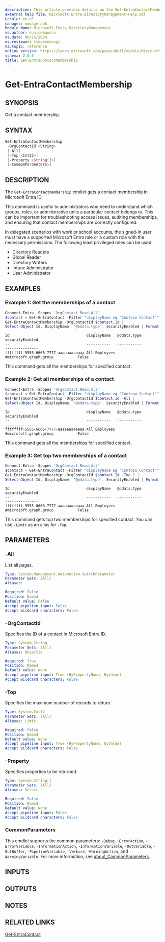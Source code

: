 ```yaml
---
description: This article provides details on the Get-EntraContactMembership command.
external help file: Microsoft.Entra.DirectoryManagement-Help.xml
Locale: en-US
manager: mwongerapk
Module Name: Microsoft.Entra.DirectoryManagement
ms.author: eunicewaweru
ms.date: 06/26/2024
ms.reviewer: stevemutungi
ms.topic: reference
online version: https://learn.microsoft.com/powershell/module/Microsoft.Entra/Get-EntraContactMembership
schema: 2.0.0
title: Get-EntraContactMembership
---
```


# Get-EntraContactMembership

## SYNOPSIS

Get a contact membership.

## SYNTAX

```powershell
Get-EntraContactMembership
 -OrgContactId <String>
 [-All]
 [-Top <Int32>]
 [-Property <String[]>]
 [<CommonParameters>]
```

## DESCRIPTION

The `Get-EntraContactMembership` cmdlet gets a contact membership in Microsoft Entra ID.

This command is useful to administrators who need to understand which groups, roles, or administrative units a particular contact belongs to. This can be important for troubleshooting access issues, auditing memberships, and ensuring that contact memberships are correctly configured.

In delegated scenarios with work or school accounts, the signed-in user must have a supported Microsoft Entra role or a custom role with the necessary permissions. The following least privileged roles can be used:

- Directory Readers
- Global Reader
- Directory Writers
- Intune Administrator
- User Administrator

## EXAMPLES

### Example 1: Get the memberships of a contact

```powershell
Connect-Entra -Scopes 'OrgContact.Read.All'
$contact = Get-EntraContact -Filter "displayName eq 'Contoso Contact'"
Get-EntraContactMembership -OrgContactId $contact.Id |
Select-Object Id, DisplayName, '@odata.type', SecurityEnabled | Format-Table -AutoSize
```

```Output
Id                                   displayName   @odata.type            securityEnabled
--                                   -----------   -----------            ---------------
ffffffff-5555-6666-7777-aaaaaaaaaaaa All Employees #microsoft.graph.group           False
```

This command gets all the memberships for specified contact.

### Example 2: Get all memberships of a contact

```powershell
Connect-Entra -Scopes 'OrgContact.Read.All'
$contact = Get-EntraContact -Filter "displayName eq 'Contoso Contact'"
Get-EntraContactMembership -OrgContactId $contact.Id -All |
Select-Object Id, DisplayName, '@odata.type', SecurityEnabled | Format-Table -AutoSize
```

```Output
Id                                   displayName   @odata.type            securityEnabled
--                                   -----------   -----------            ---------------
ffffffff-5555-6666-7777-aaaaaaaaaaaa All Employees #microsoft.graph.group           False
```

This command gets all the memberships for specified contact.

### Example 3: Get top two memberships of a contact

```powershell
Connect-Entra -Scopes 'OrgContact.Read.All'
$contact = Get-EntraContact -Filter "displayName eq 'Contoso Contact'"
Get-EntraContactMembership -OrgContactId $contact.Id -Top 2 |
Select-Object Id, DisplayName, '@odata.type', SecurityEnabled | Format-Table -AutoSize
```

```Output
Id                                   displayName   @odata.type            securityEnabled
--                                   -----------   -----------            ---------------
ffffffff-5555-6666-7777-aaaaaaaaaaaa All Employees #microsoft.graph.group           False
```

This command gets top two memberships for specified contact. You can use `-Limit` as an alias for `-Top`.

## PARAMETERS

### -All

List all pages.

```yaml
Type: System.Management.Automation.SwitchParameter
Parameter Sets: (All)
Aliases:

Required: False
Position: Named
Default value: False
Accept pipeline input: False
Accept wildcard characters: False
```

### -OrgContactId

Specifies the ID of a contact in Microsoft Entra ID.

```yaml
Type: System.String
Parameter Sets: (All)
Aliases: ObjectId

Required: True
Position: Named
Default value: None
Accept pipeline input: True (ByPropertyName, ByValue)
Accept wildcard characters: False
```

### -Top

Specifies the maximum number of records to return.

```yaml
Type: System.Int32
Parameter Sets: (All)
Aliases: Limit

Required: False
Position: Named
Default value: None
Accept pipeline input: True (ByPropertyName, ByValue)
Accept wildcard characters: False
```

### -Property

Specifies properties to be returned.

```yaml
Type: System.String[]
Parameter Sets: (All)
Aliases: Select

Required: False
Position: Named
Default value: None
Accept pipeline input: False
Accept wildcard characters: False
```

### CommonParameters

This cmdlet supports the common parameters: `-Debug`, `-ErrorAction`, `-ErrorVariable`, `-InformationAction`, `-InformationVariable`, `-OutVariable`, `-OutBuffer`, `-PipelineVariable`, `-Verbose`, `-WarningAction`, and `-WarningVariable`. For more information, see [about_CommonParameters](https://go.microsoft.com/fwlink/?LinkID=113216).

## INPUTS

## OUTPUTS

## NOTES

## RELATED LINKS

[Get-EntraContact](Get-EntraContact.md)

